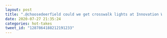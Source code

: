 ```yaml
---
layout: post
title: ".@choosedeerfield could we get crosswalk lights at Innovation Way / Socialville Fosters on the bridge side? There’s no respect for pedestrians trying to get from East of 71 to Kingswood park and it doesn’t feel safe for me and my children."
date: 2020-07-27 21:35:24
categories: hot-takes
tweet_id: "1287864188212191233"
---
```



<!-- Original tweet: https://twitter.com/i/status/1287864188212191233 -->